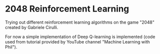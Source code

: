 # 2048 Reinforcement Learning
Trying out different reinforcement learning algorithms on the game "2048" created by Gabriele Cirulli.

For now a simple implementation of Deep Q-learning is implemented (code used from tutorial provided by YouTube channel "Machine Learning with Phil").
